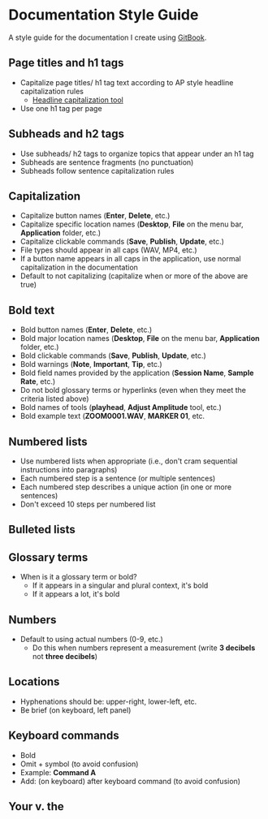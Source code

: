 # Documentation Style Guide

A style guide for the documentation I create using [GitBook](https://www.gitbook.com/).

## Page titles and h1 tags

  * Capitalize page titles/ h1 tag text according to AP style headline capitalization rules
    * [Headline capitalization tool](https://headlinecapitalization.com/)
  * Use one h1 tag per page

## Subheads and h2 tags

  * Use subheads/ h2 tags to organize topics that appear under an h1 tag
  * Subheads are sentence fragments (no punctuation)
  * Subheads follow sentence capitalization rules

## Capitalization

  * Capitalize button names (**Enter**, **Delete**, etc.)
  * Capitalize specific location names (**Desktop**, **File** on the menu bar, **Application** folder, etc.)
  * Capitalize clickable commands (**Save**, **Publish**, **Update**, etc.)
  * File types should appear in all caps (WAV, MP4, etc.)
  * If a button name appears in all caps in the application, use normal capitalization in the documentation
  * Default to not capitalizing (capitalize when or more of the above are true)

## Bold text

  * Bold button names (**Enter**, **Delete**, etc.)
  * Bold major location names (**Desktop**, **File** on the menu bar, **Application** folder, etc.)
  * Bold clickable commands (**Save**, **Publish**, **Update**, etc.)
  * Bold warnings (**Note**, **Important**, **Tip**, etc.)
  * Bold field names provided by the application (**Session Name**, **Sample Rate**, etc.)
  * Do not bold glossary terms or hyperlinks (even when they meet the criteria listed above)
  * Bold names of tools (**playhead**, **Adjust Amplitude** tool, etc.)
  * Bold example text (**ZOOM0001.WAV**, **MARKER 01**, etc.

## Numbered lists

  * Use numbered lists when appropriate (i.e., don't cram sequential instructions into paragraphs)
  * Each numbered step is a sentence (or multiple sentences)
  * Each numbered step describes a unique action (in one or more sentences)
  * Don't exceed 10 steps per numbered list

## Bulleted lists

## Glossary terms
  * When is it a glossary term or bold?
    * If it appears in a singular and plural context, it's bold
    * If it appears a lot, it's bold

## Numbers
  * Default to using actual numbers (0-9, etc.)
    * Do this when numbers represent a measurement (write **3 decibels** not **three decibels**)

## Locations
  * Hyphenations should be: upper-right, lower-left, etc.
  * Be brief (on keyboard, left panel)


## Keyboard commands
  * Bold
  * Omit + symbol (to avoid confusion)
  * Example: **Command A**
  * Add: (on keyboard) after keyboard command (to avoid confusion)


## Your v. the



